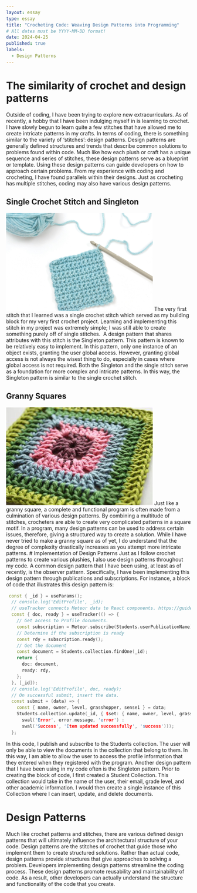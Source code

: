```yaml
---
layout: essay
type: essay
title: "Crocheting Code: Weaving Design Patterns into Programming"
# All dates must be YYYY-MM-DD format!
date: 2024-04-25
published: true
labels:
  - Design Patterns
---
```

# The similarity of crochet and design patterns
  Outside of coding, I have been trying to explore new extracurriculars. As of recently, a hobby that I have been indulging myself in is learning to crochet. I have slowly begun to learn quite a few stitches that have allowed me to create intricate patterns in my crafts. In terms of coding, there is something similar to the variety of ‘stitches’: design patterns. Design patterns are generally defined structures and trends that describe common solutions to problems found within code. Much like how each plush or craft has a unique sequence and series of stitches, these design patterns serve as a blueprint or template. Using these design patterns can guide developers on how to approach certain problems. From my experience with coding and crocheting, I have found parallels within their designs. Just as crocheting has multiple stitches, coding may also have various design patterns.
  
## Single Crochet Stitch and Singleton
<img width="400px" src="../img/single-crochet.jpg" class="text-center">
  The very first stitch that I learned was a single crochet stitch which served as my building block for my very first crochet project. Learning and implementing this stitch in my project was extremely simple; I was still able to create something purely off of single stitches.
 A design pattern that shares attributes with this stitch is the Singleton pattern. This pattern is known to be relatively easy to implement. In this pattern, only one instance of an object exists, granting the user global access. However, granting global access is not always the wisest thing to do, especially in cases where global access is not required. Both the Singleton and the single stitch serve as a foundation for more complex and intricate patterns. In this way, the Singleton pattern is similar to the single crochet stitch.

## Granny Squares
<img width="400px" src="../img/granny-square.jpg" class="text-center">
  Just like a granny square, a complete and functional program is often made from a culmination of various design patterns. By combining a multitude of stitches, crocheters are able to create very complicated patterns in a square motif. In a program, many design patterns can be used to address certain issues, therefore, giving a structured way to create a solution.
While I have never tried to make a granny square as of yet, I do understand that the degree of complexity drastically increases as you attempt more intricate patterns.
# Implementation of Design Patterns
  Just as I follow crochet patterns to create various plushies, I also use design patterns throughout my code. A common design pattern that I have been using, at least as of recently, is the observer pattern. Specifically, I have been implementing this design pattern through publications and subscriptions. For instance, a block of code that illustrates this design pattern is:
  
```cpp
 const { _id } = useParams();
  // console.log('EditProfile', _id);
  // useTracker connects Meteor data to React components. https://guide.meteor.com/react.html#using-withTracker
  const { doc, ready } = useTracker(() => {
    // Get access to Profile documents.
    const subscription = Meteor.subscribe(Students.userPublicationName);
    // Determine if the subscription is ready
    const rdy = subscription.ready();
    // Get the document
    const document = Students.collection.findOne(_id);
    return {
      doc: document,
      ready: rdy,
    };
  }, [_id]);
  // console.log('EditProfile', doc, ready);
  // On successful submit, insert the data.
  const submit = (data) => {
    const { name, owner, level, grasshopper, sensei } = data;
    Students.collection.update(_id, { $set: { name, owner, level, grasshopper, sensei } }, (error) => (error ?
      swal('Error', error.message, 'error') :
      swal('Success', 'Item updated successfully', 'success')));
  };
 ```
  
  In this code, I publish and subscribe to the Students collection. The user will only be able to view the documents in the collection that belong to them. In this way, I am able to allow the user to access the profile information that they entered when they registered with the program.
  Another design pattern that I have been using in my code often is the Singleton pattern. Prior to creating the block of code, I first created a Student Collection. This collection would take in the name of the user, their email, grade level, and other academic information. I would then create a single instance of this Collection where I can insert, update, and delete documents.

# Design Patterns
  Much like crochet patterns and stitches, there are various defined design patterns that will ultimately influence the architectural structure of your code. Design patterns are the stitches of crochet that guide those who implement them to create structured solutions. Rather than actual code, design patterns provide structures that give approaches to solving a problem. Developers implementing design patterns streamline the coding process. These design patterns promote reusability and maintainability of code. As a result, other developers can actually understand the structure and functionality of the code that you create.

